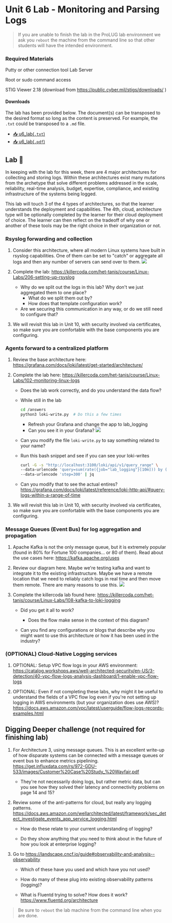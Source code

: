 # Unit 6 Lab - Monitoring and Parsing Logs

> If you are unable to finish the lab in the ProLUG lab environment we ask you `reboot`
> the machine from the command line so that other students will have the intended environment.

### Required Materials

Putty or other connection tool Lab Server

Root or sudo command access

STIG Viewer 2.18 (download from <https://public.cyber.mil/stigs/downloads/> )

#### Downloads

The lab has been provided below. The document(s) can be transposed to
the desired format so long as the content is preserved. For example, the `.txt`
could be transposed to a `.md` file.

- <a href="../../assets/psc/downloads/u6/u6_lab.txt" target="_blank" download>📥 u6_lab(`.txt`)</a>
- <a href="../../assets/psc/downloads/u6/u6_lab.pdf" target="_blank" download>📥 u6_lab(`.pdf`)</a>

## Lab 🧪

In keeping with the lab for this week, there are 4 major architectures for collecting and storing logs.
Within these architectures exist many mutations from the archetype that solve different problems addressed
in the scale, reliability, real-time analysis, budget, expertise, compliance, and existing infrastructure
of the systems being logged.

This lab will touch 3 of the 4 types of architectures, so that the learner
understands the deployment and capabilities. The 4th, cloud, architecture type will be optionally completed
by the learner for their cloud deployment of choice. The learner can then reflect on the tradeoff of why one
or another of these tools may be the right choice in their organization or not.

### Rsyslog forwarding and collection

1. Consider this architecture, where all modern Linux systems have built in rsyslog capabilities. One of them can
   be set to "catch" or aggregate all logs and then any number of servers can send over to them.
   <img src='../../assets/psc/images/u6/image1.jpg'></img>

2. Complete the lab: <https://killercoda.com/het-tanis/course/Linux-Labs/206-setting-up-rsyslog>
    - Why do we split out the logs in this lab? Why don't we just aggregated them to one place?
        - What do we split them out by?
        - How does that template configuration work?
    - Are we securing this communication in any way, or do we still need to configure that?

3. We will revisit this lab in Unit 10, with security involved via certificates, so make sure you are comfortable
   with the base components you are configuring.

### Agents forward to a centralized platform

1. Review the base architecture here: <https://grafana.com/docs/loki/latest/get-started/architecture/>

2. Complete the lab here: <https://killercoda.com/het-tanis/course/Linux-Labs/102-monitoring-linux-logs>

    - Does the lab work correctly, and do you understand the data flow?

    - While still in the lab
      ```bash linenums="1"
      cd /answers
      python3 loki-write.py  # Do this a few times
      ```
        - Refresh your Grafana and change the app to lab_logging
        - Can you see it in your Grafana?
          <img src='../../assets/psc/images/u6/image2.jpg'></img>
    - Can you modify the file `loki-write.py` to say something related to your name?
    - Run this bash snippet and see if you can see your loki-writes
      ```bash linenums="1"
      curl -G -s "http://localhost:3100/loki/api/v1/query_range" \
      --data-urlencode 'query=sum(rate({job="lab_logging"}[10m])) by (level)' \
      --data-urlencode 'step=300' | jq
      ```
    - Can you modify that to see the actual entires? <https://grafana.com/docs/loki/latest/reference/loki-http-api/#query-logs-within-a-range-of-time>

3. We will revisit this lab in Unit 10, with security involved via certificates, so make sure you are
   comfortable with the base components you are configuring.

### Message Queues (Event Bus) for log aggregation and propagation

1. Apache Kafka is not the only message queue, but it is extremely popular (found in 80% for Fortune 100
   companies… or 80 of them). Read about the use cases here: <https://kafka.apache.org/uses>

2. Review our diagram here. Maybe we're testing kafka and want to integrate it to the existing infrastructure.
   Maybe we have a remote location that we need to reliably catch logs in real time and then move them remote. There are many reasons to use this.
   <img src='../../assets/psc/images/u6/image3.jpg'></img>

3. Complete the killercoda lab found here: <https://killercoda.com/het-tanis/course/Linux-Labs/108-kafka-to-loki-logging>

    - Did you get it all to work?

        - Does the flow make sense in the context of this diagram?

    - Can you find any configurations or blogs that describe why you might want to use this architecture or
      how it has been used in the industry?

### (OPTIONAL) Cloud-Native Logging services

1. OPTIONAL: Setup VPC flow logs in your AWS environment: <https://catalog.workshops.aws/well-architected-security/en-US/3-detection/40-vpc-flow-logs-analysis-dashboard/1-enable-vpc-flow-logs>

2. OPTIONAL: Even if not completing these labs, why might it be useful to understand the fields of a VPC flow log even if you're not setting up logging in AWS environments (but your organization does use AWS)? https://docs.aws.amazon.com/vpc/latest/userguide/flow-logs-records-examples.html

## Digging Deeper challenge (not required for finishing lab)

1. For Architecture 3, using message queues. This is an excellent write-up of how disparate systems can be connected with a message queues or event bus to enhance metrics pipelining. <https://get.influxdata.com/rs/972-GDU-533/images/Customer%20Case%20Study_%20Wayfair.pdf>

    - They're not necessarily doing logs, but rather metric data, but can you see how they solved their latency
      and connectivity problems on page 14 and 15?

2. Review some of the anti-patterns for cloud, but really any logging patterns. <https://docs.aws.amazon.com/wellarchitected/latest/framework/sec_detect_investigate_events_app_service_logging.html>

    - How do these relate to your current understanding of logging?

    - Do they show anything that you need to think about in the future of how you look at enterprise logging?

3. Go to <https://landscape.cncf.io/guide#observability-and-analysis--observability>

    - Which of these have you used and which have you not used?

    - How do many of these plug into existing observability patterns (logging)?

    - What is Fluentd trying to solve? How does it work? <https://www.fluentd.org/architecture>

> Be sure to `reboot` the lab machine from the command line when you are done.
